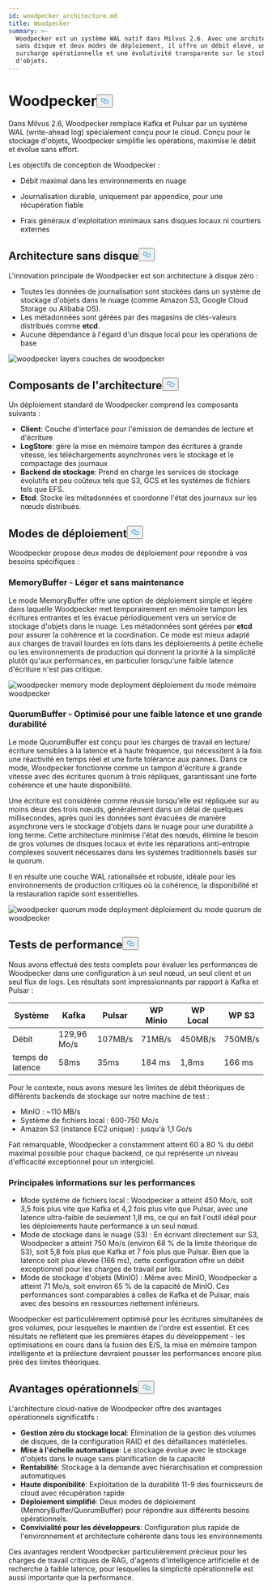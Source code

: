 ```yaml
---
id: woodpecker_architecture.md
title: Woodpecker
summary: >-
  Woodpecker est un système WAL natif dans Milvus 2.6. Avec une architecture
  sans disque et deux modes de déploiement, il offre un débit élevé, une faible
  surcharge opérationnelle et une évolutivité transparente sur le stockage
  d'objets.
---
```

<h1 id="Woodpecker" class="common-anchor-header">Woodpecker<button data-href="#Woodpecker" class="anchor-icon" translate="no">
      <svg translate="no"
        aria-hidden="true"
        focusable="false"
        height="20"
        version="1.1"
        viewBox="0 0 16 16"
        width="16"
      >
        <path
          fill="#0092E4"
          fill-rule="evenodd"
          d="M4 9h1v1H4c-1.5 0-3-1.69-3-3.5S2.55 3 4 3h4c1.45 0 3 1.69 3 3.5 0 1.41-.91 2.72-2 3.25V8.59c.58-.45 1-1.27 1-2.09C10 5.22 8.98 4 8 4H4c-.98 0-2 1.22-2 2.5S3 9 4 9zm9-3h-1v1h1c1 0 2 1.22 2 2.5S13.98 12 13 12H9c-.98 0-2-1.22-2-2.5 0-.83.42-1.64 1-2.09V6.25c-1.09.53-2 1.84-2 3.25C6 11.31 7.55 13 9 13h4c1.45 0 3-1.69 3-3.5S14.5 6 13 6z"
        ></path>
      </svg>
    </button></h1><p>Dans Milvus 2.6, Woodpecker remplace Kafka et Pulsar par un système WAL (write-ahead log) spécialement conçu pour le cloud. Conçu pour le stockage d'objets, Woodpecker simplifie les opérations, maximise le débit et évolue sans effort.</p>
<p>Les objectifs de conception de Woodpecker :</p>
<ul>
<li><p>Débit maximal dans les environnements en nuage</p></li>
<li><p>Journalisation durable, uniquement par appendice, pour une récupération fiable</p></li>
<li><p>Frais généraux d'exploitation minimaux sans disques locaux ni courtiers externes</p></li>
</ul>
<h2 id="Zero-disk-architecture" class="common-anchor-header">Architecture sans disque<button data-href="#Zero-disk-architecture" class="anchor-icon" translate="no">
      <svg translate="no"
        aria-hidden="true"
        focusable="false"
        height="20"
        version="1.1"
        viewBox="0 0 16 16"
        width="16"
      >
        <path
          fill="#0092E4"
          fill-rule="evenodd"
          d="M4 9h1v1H4c-1.5 0-3-1.69-3-3.5S2.55 3 4 3h4c1.45 0 3 1.69 3 3.5 0 1.41-.91 2.72-2 3.25V8.59c.58-.45 1-1.27 1-2.09C10 5.22 8.98 4 8 4H4c-.98 0-2 1.22-2 2.5S3 9 4 9zm9-3h-1v1h1c1 0 2 1.22 2 2.5S13.98 12 13 12H9c-.98 0-2-1.22-2-2.5 0-.83.42-1.64 1-2.09V6.25c-1.09.53-2 1.84-2 3.25C6 11.31 7.55 13 9 13h4c1.45 0 3-1.69 3-3.5S14.5 6 13 6z"
        ></path>
      </svg>
    </button></h2><p>L'innovation principale de Woodpecker est son architecture à disque zéro :</p>
<ul>
<li>Toutes les données de journalisation sont stockées dans un système de stockage d'objets dans le nuage (comme Amazon S3, Google Cloud Storage ou Alibaba OS).</li>
<li>Les métadonnées sont gérées par des magasins de clés-valeurs distribués comme <strong>etcd</strong>.</li>
<li>Aucune dépendance à l'égard d'un disque local pour les opérations de base</li>
</ul>
<p>
  
   <span class="img-wrapper"> <img translate="no" src="/docs/v2.6.x/assets/woodpecker_layers.png" alt="woodpecker layers" class="doc-image" id="woodpecker-layers" />
   </span> <span class="img-wrapper"> <span>couches de woodpecker</span> </span></p>
<h2 id="Architecture-components" class="common-anchor-header">Composants de l'architecture<button data-href="#Architecture-components" class="anchor-icon" translate="no">
      <svg translate="no"
        aria-hidden="true"
        focusable="false"
        height="20"
        version="1.1"
        viewBox="0 0 16 16"
        width="16"
      >
        <path
          fill="#0092E4"
          fill-rule="evenodd"
          d="M4 9h1v1H4c-1.5 0-3-1.69-3-3.5S2.55 3 4 3h4c1.45 0 3 1.69 3 3.5 0 1.41-.91 2.72-2 3.25V8.59c.58-.45 1-1.27 1-2.09C10 5.22 8.98 4 8 4H4c-.98 0-2 1.22-2 2.5S3 9 4 9zm9-3h-1v1h1c1 0 2 1.22 2 2.5S13.98 12 13 12H9c-.98 0-2-1.22-2-2.5 0-.83.42-1.64 1-2.09V6.25c-1.09.53-2 1.84-2 3.25C6 11.31 7.55 13 9 13h4c1.45 0 3-1.69 3-3.5S14.5 6 13 6z"
        ></path>
      </svg>
    </button></h2><p>Un déploiement standard de Woodpecker comprend les composants suivants :</p>
<ul>
<li><strong>Client</strong>: Couche d'interface pour l'émission de demandes de lecture et d'écriture</li>
<li><strong>LogStore</strong>: gère la mise en mémoire tampon des écritures à grande vitesse, les téléchargements asynchrones vers le stockage et le compactage des journaux</li>
<li><strong>Backend de stockage</strong>: Prend en charge les services de stockage évolutifs et peu coûteux tels que S3, GCS et les systèmes de fichiers tels que EFS.</li>
<li><strong>Etcd</strong>: Stocke les métadonnées et coordonne l'état des journaux sur les nœuds distribués.</li>
</ul>
<h2 id="Deployment-modes" class="common-anchor-header">Modes de déploiement<button data-href="#Deployment-modes" class="anchor-icon" translate="no">
      <svg translate="no"
        aria-hidden="true"
        focusable="false"
        height="20"
        version="1.1"
        viewBox="0 0 16 16"
        width="16"
      >
        <path
          fill="#0092E4"
          fill-rule="evenodd"
          d="M4 9h1v1H4c-1.5 0-3-1.69-3-3.5S2.55 3 4 3h4c1.45 0 3 1.69 3 3.5 0 1.41-.91 2.72-2 3.25V8.59c.58-.45 1-1.27 1-2.09C10 5.22 8.98 4 8 4H4c-.98 0-2 1.22-2 2.5S3 9 4 9zm9-3h-1v1h1c1 0 2 1.22 2 2.5S13.98 12 13 12H9c-.98 0-2-1.22-2-2.5 0-.83.42-1.64 1-2.09V6.25c-1.09.53-2 1.84-2 3.25C6 11.31 7.55 13 9 13h4c1.45 0 3-1.69 3-3.5S14.5 6 13 6z"
        ></path>
      </svg>
    </button></h2><p>Woodpecker propose deux modes de déploiement pour répondre à vos besoins spécifiques :</p>
<h3 id="MemoryBuffer---Lightweight-and-maintenance-free" class="common-anchor-header">MemoryBuffer - Léger et sans maintenance</h3><p>Le mode MemoryBuffer offre une option de déploiement simple et légère dans laquelle Woodpecker met temporairement en mémoire tampon les écritures entrantes et les évacue périodiquement vers un service de stockage d'objets dans le nuage. Les métadonnées sont gérées par <strong>etcd</strong> pour assurer la cohérence et la coordination. Ce mode est mieux adapté aux charges de travail lourdes en lots dans les déploiements à petite échelle ou les environnements de production qui donnent la priorité à la simplicité plutôt qu'aux performances, en particulier lorsqu'une faible latence d'écriture n'est pas critique.</p>
<p>
  
   <span class="img-wrapper"> <img translate="no" src="/docs/v2.6.x/assets/woodpecker_memorybuffer_mode_deployment.png" alt="woodpecker memory mode deployment" class="doc-image" id="woodpecker-memory-mode-deployment" />
   </span> <span class="img-wrapper"> <span>déploiement du mode mémoire woodpecker</span> </span></p>
<h3 id="QuorumBuffer---Optimized-for-low-latency-high-durability" class="common-anchor-header">QuorumBuffer - Optimisé pour une faible latence et une grande durabilité</h3><p>Le mode QuorumBuffer est conçu pour les charges de travail en lecture/écriture sensibles à la latence et à haute fréquence, qui nécessitent à la fois une réactivité en temps réel et une forte tolérance aux pannes. Dans ce mode, Woodpecker fonctionne comme un tampon d'écriture à grande vitesse avec des écritures quorum à trois répliques, garantissant une forte cohérence et une haute disponibilité.</p>
<p>Une écriture est considérée comme réussie lorsqu'elle est répliquée sur au moins deux des trois nœuds, généralement dans un délai de quelques millisecondes, après quoi les données sont évacuées de manière asynchrone vers le stockage d'objets dans le nuage pour une durabilité à long terme. Cette architecture minimise l'état des nœuds, élimine le besoin de gros volumes de disques locaux et évite les réparations anti-entropie complexes souvent nécessaires dans les systèmes traditionnels basés sur le quorum.</p>
<p>Il en résulte une couche WAL rationalisée et robuste, idéale pour les environnements de production critiques où la cohérence, la disponibilité et la restauration rapide sont essentielles.</p>
<p>
  
   <span class="img-wrapper"> <img translate="no" src="/docs/v2.6.x/assets/woodpecker_quorumbuffer_mode_deployment.png" alt="woodpecker quorum mode deployment" class="doc-image" id="woodpecker-quorum-mode-deployment" />
   </span> <span class="img-wrapper"> <span>déploiement du mode quorum de woodpecker</span> </span></p>
<h2 id="Performance-benchmarks" class="common-anchor-header">Tests de performance<button data-href="#Performance-benchmarks" class="anchor-icon" translate="no">
      <svg translate="no"
        aria-hidden="true"
        focusable="false"
        height="20"
        version="1.1"
        viewBox="0 0 16 16"
        width="16"
      >
        <path
          fill="#0092E4"
          fill-rule="evenodd"
          d="M4 9h1v1H4c-1.5 0-3-1.69-3-3.5S2.55 3 4 3h4c1.45 0 3 1.69 3 3.5 0 1.41-.91 2.72-2 3.25V8.59c.58-.45 1-1.27 1-2.09C10 5.22 8.98 4 8 4H4c-.98 0-2 1.22-2 2.5S3 9 4 9zm9-3h-1v1h1c1 0 2 1.22 2 2.5S13.98 12 13 12H9c-.98 0-2-1.22-2-2.5 0-.83.42-1.64 1-2.09V6.25c-1.09.53-2 1.84-2 3.25C6 11.31 7.55 13 9 13h4c1.45 0 3-1.69 3-3.5S14.5 6 13 6z"
        ></path>
      </svg>
    </button></h2><p>Nous avons effectué des tests complets pour évaluer les performances de Woodpecker dans une configuration à un seul nœud, un seul client et un seul flux de logs. Les résultats sont impressionnants par rapport à Kafka et Pulsar :</p>
<table>
<thead>
<tr><th>Système</th><th>Kafka</th><th>Pulsar</th><th>WP Minio</th><th>WP Local</th><th>WP S3</th></tr>
</thead>
<tbody>
<tr><td>Débit</td><td>129,96 Mo/s</td><td>107MB/s</td><td>71MB/s</td><td>450MB/s</td><td>750MB/s</td></tr>
<tr><td>temps de latence</td><td>58ms</td><td>35ms</td><td>184 ms</td><td>1,8ms</td><td>166 ms</td></tr>
</tbody>
</table>
<p>Pour le contexte, nous avons mesuré les limites de débit théoriques de différents backends de stockage sur notre machine de test :</p>
<ul>
<li>MinIO : ~110 MB/s</li>
<li>Système de fichiers local : 600-750 Mo/s</li>
<li>Amazon S3 (instance EC2 unique) : jusqu'à 1,1 Go/s</li>
</ul>
<p>Fait remarquable, Woodpecker a constamment atteint 60 à 80 % du débit maximal possible pour chaque backend, ce qui représente un niveau d'efficacité exceptionnel pour un intergiciel.</p>
<h3 id="Key-performance-insights" class="common-anchor-header">Principales informations sur les performances</h3><ul>
<li>Mode système de fichiers local : Woodpecker a atteint 450 Mo/s, soit 3,5 fois plus vite que Kafka et 4,2 fois plus vite que Pulsar, avec une latence ultra-faible de seulement 1,8 ms, ce qui en fait l'outil idéal pour les déploiements haute performance à un seul nœud.</li>
<li>Mode de stockage dans le nuage (S3) : En écrivant directement sur S3, Woodpecker a atteint 750 Mo/s (environ 68 % de la limite théorique de S3), soit 5,8 fois plus que Kafka et 7 fois plus que Pulsar. Bien que la latence soit plus élevée (166 ms), cette configuration offre un débit exceptionnel pour les charges de travail par lots.</li>
<li>Mode de stockage d'objets (MinIO) : Même avec MinIO, Woodpecker a atteint 71 Mo/s, soit environ 65 % de la capacité de MinIO. Ces performances sont comparables à celles de Kafka et de Pulsar, mais avec des besoins en ressources nettement inférieurs.</li>
</ul>
<p>Woodpecker est particulièrement optimisé pour les écritures simultanées de gros volumes, pour lesquelles le maintien de l'ordre est essentiel. Et ces résultats ne reflètent que les premières étapes du développement - les optimisations en cours dans la fusion des E/S, la mise en mémoire tampon intelligente et la prélecture devraient pousser les performances encore plus près des limites théoriques.</p>
<h2 id="Operational-benefits" class="common-anchor-header">Avantages opérationnels<button data-href="#Operational-benefits" class="anchor-icon" translate="no">
      <svg translate="no"
        aria-hidden="true"
        focusable="false"
        height="20"
        version="1.1"
        viewBox="0 0 16 16"
        width="16"
      >
        <path
          fill="#0092E4"
          fill-rule="evenodd"
          d="M4 9h1v1H4c-1.5 0-3-1.69-3-3.5S2.55 3 4 3h4c1.45 0 3 1.69 3 3.5 0 1.41-.91 2.72-2 3.25V8.59c.58-.45 1-1.27 1-2.09C10 5.22 8.98 4 8 4H4c-.98 0-2 1.22-2 2.5S3 9 4 9zm9-3h-1v1h1c1 0 2 1.22 2 2.5S13.98 12 13 12H9c-.98 0-2-1.22-2-2.5 0-.83.42-1.64 1-2.09V6.25c-1.09.53-2 1.84-2 3.25C6 11.31 7.55 13 9 13h4c1.45 0 3-1.69 3-3.5S14.5 6 13 6z"
        ></path>
      </svg>
    </button></h2><p>L'architecture cloud-native de Woodpecker offre des avantages opérationnels significatifs :</p>
<ul>
<li><strong>Gestion zéro du stockage local</strong>: Élimination de la gestion des volumes de disques, de la configuration RAID et des défaillances matérielles.</li>
<li><strong>Mise à l'échelle automatique</strong>: Le stockage évolue avec le stockage d'objets dans le nuage sans planification de la capacité</li>
<li><strong>Rentabilité</strong>: Stockage à la demande avec hiérarchisation et compression automatiques</li>
<li><strong>Haute disponibilité</strong>: Exploitation de la durabilité 11-9 des fournisseurs de cloud avec récupération rapide</li>
<li><strong>Déploiement simplifié</strong>: Deux modes de déploiement (MemoryBuffer/QuorumBuffer) pour répondre aux différents besoins opérationnels.</li>
<li><strong>Convivialité pour les développeurs</strong>: Configuration plus rapide de l'environnement et architecture cohérente dans tous les environnements</li>
</ul>
<p>Ces avantages rendent Woodpecker particulièrement précieux pour les charges de travail critiques de RAG, d'agents d'intelligence artificielle et de recherche à faible latence, pour lesquelles la simplicité opérationnelle est aussi importante que la performance.</p>
